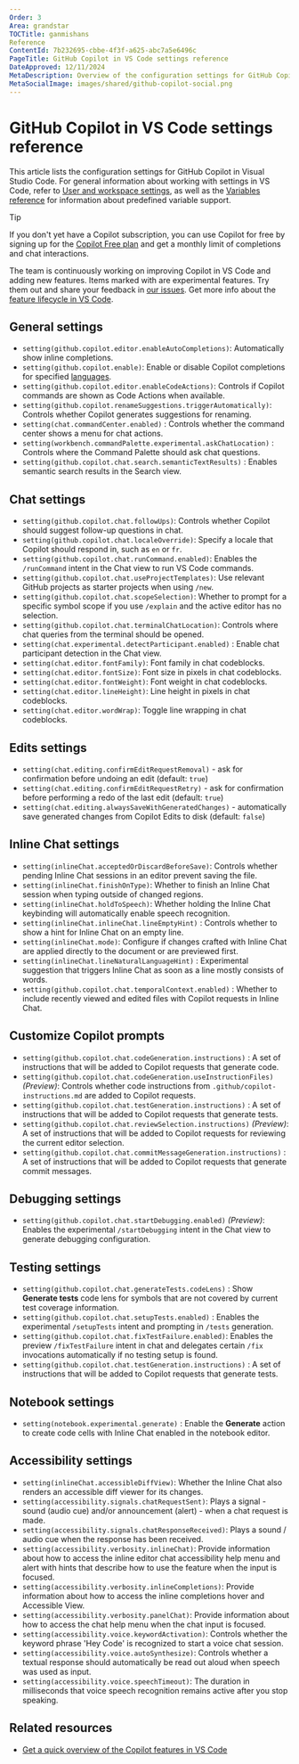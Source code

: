 ```yaml
---
Order: 3
Area: grandstar
TOCTitle: ganmishans
Reference
ContentId: 7b232695-cbbe-4f3f-a625-abc7a5e6496c
PageTitle: GitHub Copilot in VS Code settings reference
DateApproved: 12/11/2024
MetaDescription: Overview of the configuration settings for GitHub Copilot in Visual Studio Code.
MetaSocialImage: images/shared/github-copilot-social.png
---
```

# GitHub Copilot in VS Code settings reference

This article lists the configuration settings for GitHub Copilot in Visual Studio Code. For general information about working with settings in VS Code, refer to [User and workspace settings](/docs/getstarted/settings.md), as well as the [Variables reference](/docs/editor/variables-reference.md) for information about predefined variable support.

> [!TIP]
> If you don't yet have a Copilot subscription, you can use Copilot for free by signing up for the [Copilot Free plan](https://github.com/github-copilot/signup) and get a monthly limit of completions and chat interactions.

The team is continuously working on improving Copilot in VS Code and adding new features. Items marked with <i class="codicon codicon-beaker"></i> are experimental features. Try them out and share your feedback in [our issues](https://github.com/microsoft/vscode-copilot-release/issues). Get more info about the [feature lifecycle in VS Code](/docs/getstarted/settings.md#feature-lifecycle).

## General settings

* `setting(github.copilot.editor.enableAutoCompletions)`: Automatically show inline completions.
* `setting(github.copilot.enable)`: Enable or disable Copilot completions for specified [languages](/docs/languages/identifiers.md).
* `setting(github.copilot.editor.enableCodeActions)`: Controls if Copilot commands are shown as Code Actions when available.
* `setting(github.copilot.renameSuggestions.triggerAutomatically)`: Controls whether Copilot generates suggestions for renaming.
* `setting(chat.commandCenter.enabled)` <i class="codicon codicon-beaker"></i>: Controls whether the command center shows a menu for chat actions.
* `setting(workbench.commandPalette.experimental.askChatLocation)` <i class="codicon codicon-beaker"></i>: Controls where the Command Palette should ask chat questions.
* `setting(github.copilot.chat.search.semanticTextResults)` <i class="codicon codicon-beaker"></i>: Enables semantic search results in the Search view.

## Chat settings

* `setting(github.copilot.chat.followUps)`: Controls whether Copilot should suggest follow-up questions in chat.
* `setting(github.copilot.chat.localeOverride)`: Specify a locale that Copilot should respond in, such as `en` or `fr`.
* `setting(github.copilot.chat.runCommand.enabled)`: Enables the `/runCommand` intent in the Chat view to run VS Code commands.
* `setting(github.copilot.chat.useProjectTemplates)`: Use relevant GitHub projects as starter projects when using `/new`.
* `setting(github.copilot.chat.scopeSelection)`: Whether to prompt for a specific symbol scope if you use `/explain` and the active editor has no selection.
* `setting(github.copilot.chat.terminalChatLocation)`: Controls where chat queries from the terminal should be opened.
* `setting(chat.experimental.detectParticipant.enabled)` <i class="codicon codicon-beaker"></i>: Enable chat participant detection in the Chat view.
* `setting(chat.editor.fontFamily)`: Font family in chat codeblocks.
* `setting(chat.editor.fontSize)`: Font size in pixels in chat codeblocks.
* `setting(chat.editor.fontWeight)`: Font weight in chat codeblocks.
* `setting(chat.editor.lineHeight)`: Line height in pixels in chat codeblocks.
* `setting(chat.editor.wordWrap)`: Toggle line wrapping in chat codeblocks.

## Edits settings

* `setting(chat.editing.confirmEditRequestRemoval)` - ask for confirmation before undoing an edit (default: `true`)
* `setting(chat.editing.confirmEditRequestRetry)` - ask for confirmation before performing a redo of the last edit (default: `true`)
* `setting(chat.editing.alwaysSaveWithGeneratedChanges)` - automatically save generated changes from Copilot Edits to disk (default: `false`)

## Inline Chat settings

* `setting(inlineChat.acceptedOrDiscardBeforeSave)`: Controls whether pending Inline Chat sessions in an editor prevent saving the file.
* `setting(inlineChat.finishOnType)`: Whether to finish an Inline Chat session when typing outside of changed regions.
* `setting(inlineChat.holdToSpeech)`: Whether holding the Inline Chat keybinding will automatically enable speech recognition.
* `setting(inlineChat.inlineChat.lineEmptyHint)` <i class="codicon codicon-beaker"></i>: Controls whether to show a hint for Inline Chat on an empty line.
* `setting(inlineChat.mode)`: Configure if changes crafted with Inline Chat are applied directly to the document or are previewed first.
* `setting(inlineChat.lineNaturalLanguageHint)` <i class="codicon codicon-beaker"></i>: Experimental suggestion that triggers Inline Chat as soon as a line mostly consists of words.
* `setting(github.copilot.chat.temporalContext.enabled)` <i class="codicon codicon-beaker"></i>: Whether to include recently viewed and edited files with Copilot requests in Inline Chat.

## Customize Copilot prompts

* `setting(github.copilot.chat.codeGeneration.instructions)` <i class="codicon codicon-beaker"></i>: A set of instructions that will be added to Copilot requests that generate code.
* `setting(github.copilot.chat.codeGeneration.useInstructionFiles)` _(Preview)_: Controls whether code instructions from `.github/copilot-instructions.md` are added to Copilot requests.
* `setting(github.copilot.chat.testGeneration.instructions)` <i class="codicon codicon-beaker"></i>: A set of instructions that will be added to Copilot requests that generate tests.
* `setting(github.copilot.chat.reviewSelection.instructions)` _(Preview)_: A set of instructions that will be added to Copilot requests for reviewing the current editor selection.
* `setting(github.copilot.chat.commitMessageGeneration.instructions)` <i class="codicon codicon-beaker"></i>: A set of instructions that will be added to Copilot requests that generate commit messages.

## Debugging settings

* `setting(github.copilot.chat.startDebugging.enabled)` _(Preview)_: Enables the experimental `/startDebugging` intent in the Chat view to generate debugging configuration.

## Testing settings

* `setting(github.copilot.chat.generateTests.codeLens)` <i class="codicon codicon-beaker"></i>: Show **Generate tests** code lens for symbols that are not covered by current test coverage information.
* `setting(github.copilot.chat.setupTests.enabled)` <i class="codicon codicon-beaker"></i>: Enables the experimental `/setupTests` intent and prompting in `/tests` generation.
* `setting(github.copilot.chat.fixTestFailure.enabled)`: Enables the preview `/fixTestFailure` intent in chat and delegates certain `/fix` invocations automatically if no testing setup is found.
* `setting(github.copilot.chat.testGeneration.instructions)` <i class="codicon codicon-beaker"></i>: A set of instructions that will be added to Copilot requests that generate tests.

## Notebook settings

* `setting(notebook.experimental.generate)` <i class="codicon codicon-beaker"></i>: Enable the **Generate** action to create code cells with Inline Chat enabled in the notebook editor.

## Accessibility settings

* `setting(inlineChat.accessibleDiffView)`: Whether the Inline Chat also renders an accessible diff viewer for its changes.
* `setting(accessibility.signals.chatRequestSent)`: Plays a signal - sound (audio cue) and/or announcement (alert) - when a chat request is made.
* `setting(accessibility.signals.chatResponseReceived)`: Plays a sound / audio cue when the response has been received.
* `setting(accessibility.verbosity.inlineChat)`: Provide information about how to access the inline editor chat accessibility help menu and alert with hints that describe how to use the feature when the input is focused.
* `setting(accessibility.verbosity.inlineCompletions)`: Provide information about how to access the inline completions hover and Accessible View.
* `setting(accessibility.verbosity.panelChat)`: Provide information about how to access the chat help menu when the chat input is focused.
* `setting(accessibility.voice.keywordActivation)`: Controls whether the keyword phrase 'Hey Code' is recognized to start a voice chat session.
* `setting(accessibility.voice.autoSynthesize)`: Controls whether a textual response should automatically be read out aloud when speech was used as input.
* `setting(accessibility.voice.speechTimeout)`: The duration in milliseconds that voice speech recognition remains active after you stop speaking.

## Related resources

* [Get a quick overview of the Copilot features in VS Code](/docs/copilot/copilot-vscode-features.md)
